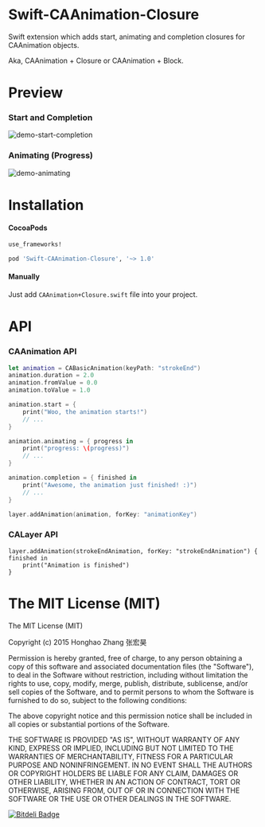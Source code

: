 # Swift-CAAnimation-Closure

Swift extension which adds start, animating and completion closures for CAAnimation objects.

Aka, CAAnimation + Closure or CAAnimation + Block.

# Preview

### Start and Completion
![demo-start-completion](https://raw.githubusercontent.com/honghaoz/Swift-CAAnimation-Closure/master/Demo/demo-start-stop.gif)

### Animating (Progress)
![demo-animating](https://raw.githubusercontent.com/honghaoz/Swift-CAAnimation-Closure/master/Demo/demo-animating.gif)

# Installation
#### CocoaPods

```ruby
use_frameworks!

pod 'Swift-CAAnimation-Closure', '~> 1.0'
```

#### Manually

Just add `CAAnimation+Closure.swift` file into your project.

# API

### CAAnimation API
```swift
let animation = CABasicAnimation(keyPath: "strokeEnd")
animation.duration = 2.0
animation.fromValue = 0.0
animation.toValue = 1.0

animation.start = {
    print("Woo, the animation starts!")
    // ...
}

animation.animating = { progress in
    print("progress: \(progress)")
    // ...
}

animation.completion = { finished in
    print("Awesome, the animation just finished! :)")
    // ...
}

layer.addAnimation(animation, forKey: "animationKey")
```
### CALayer API

```
layer.addAnimation(strokeEndAnimation, forKey: "strokeEndAnimation") { finished in
	print("Animation is finished")
}
```

# The MIT License (MIT)

The MIT License (MIT)

Copyright (c) 2015 Honghao Zhang 张宏昊

Permission is hereby granted, free of charge, to any person obtaining a copy of this software and associated documentation files (the "Software"), to deal in the Software without restriction, including without limitation the rights to use, copy, modify, merge, publish, distribute, sublicense, and/or sell copies of the Software, and to permit persons to whom the Software is furnished to do so, subject to the following conditions:

The above copyright notice and this permission notice shall be included in all copies or substantial portions of the Software.

THE SOFTWARE IS PROVIDED "AS IS", WITHOUT WARRANTY OF ANY KIND, EXPRESS OR IMPLIED, INCLUDING BUT NOT LIMITED TO THE WARRANTIES OF MERCHANTABILITY, FITNESS FOR A PARTICULAR PURPOSE AND NONINFRINGEMENT. IN NO EVENT SHALL THE AUTHORS OR COPYRIGHT HOLDERS BE LIABLE FOR ANY CLAIM, DAMAGES OR OTHER LIABILITY, WHETHER IN AN ACTION OF CONTRACT, TORT OR OTHERWISE, ARISING FROM, OUT OF OR IN CONNECTION WITH THE SOFTWARE OR THE USE OR OTHER DEALINGS IN THE SOFTWARE.


[![Bitdeli Badge](https://d2weczhvl823v0.cloudfront.net/honghaoz/swift-caanimation-closure/trend.png)](https://bitdeli.com/free "Bitdeli Badge")

